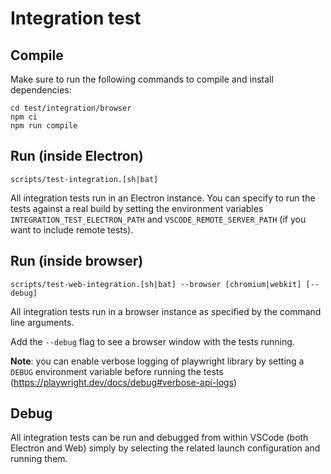 # Integration test

## Compile

Make sure to run the following commands to compile and install dependencies:

    cd test/integration/browser
    npm ci
    npm run compile

## Run (inside Electron)

    scripts/test-integration.[sh|bat]

All integration tests run in an Electron instance. You can specify to run the tests against a real build by setting the environment variables `INTEGRATION_TEST_ELECTRON_PATH` and `VSCODE_REMOTE_SERVER_PATH` (if you want to include remote tests).

## Run (inside browser)

    scripts/test-web-integration.[sh|bat] --browser [chromium|webkit] [--debug]

All integration tests run in a browser instance as specified by the command line arguments.

Add the `--debug` flag to see a browser window with the tests running.

**Note**: you can enable verbose logging of playwright library by setting a `DEBUG` environment variable before running the tests (<https://playwright.dev/docs/debug#verbose-api-logs>)

## Debug

All integration tests can be run and debugged from within VSCode (both Electron and Web) simply by selecting the related launch configuration and running them.
